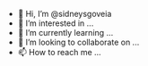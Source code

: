 - 👋 Hi, I’m @sidneysgoveia
- 👀 I’m interested in ...
- 🌱 I’m currently learning ...
- 💞️ I’m looking to collaborate on ...
- 📫 How to reach me ...

<!---
sidneysgoveia/sidneysgoveia is a ✨ special ✨ repository because its `README.md` (this file) appears on your GitHub profile.
You can click the Preview link to take a look at your changes.
--->
